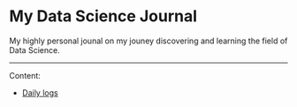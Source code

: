 # My Data Science Journal

My highly personal jounal on my jouney discovering and learning the field of Data Science.

---

Content:
* [Daily logs](./logs/)

